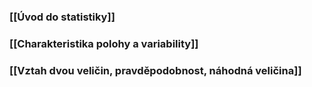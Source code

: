 ### [[Úvod do statistiky]]
### [[Charakteristika polohy a variability]]
### [[Vztah dvou veličin, pravděpodobnost, náhodná veličina]]